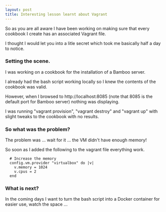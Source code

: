 ```yaml
---
layout: post
title: Interesting lesson learnt about Vagrant
---
```


So as you are all aware I have been working on making sure that every cookbook I create has an associated Vagrant file.

I thought I would let you into a litle secret which took me basically half a day to notice.

### Setting the scene.

I was working on a cookbook for the installation of a Bamboo server.

I already had the bash script working locally so I knew the contents of the cookbook was valid.

However, when I browsed to http://localhost:8085 (note that 8085 is the default port for Bamboo server) nothing was displaying.

I was running "vagrant provision", "vagrant destroy" and "vagrant up" with slight tweaks to the cookbook with no results.

### So what was the problem?

The problem was ... wait for it ... the VM didn't have enough memory!

So soon as I added the following to the vagrant file everything work.

~~~~~~~~
  # Increase the memory
  config.vm.provider "virtualbox" do |v|
    v.memory = 1024
    v.cpus = 2
  end
~~~~~~~~
 
### What is next?

In the coming days I want to turn the bash script into a Docker container for easier use, watch the space ...